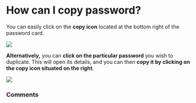 # How can I copy password?

<p class="no-margin">You can easily click on the <b>copy icon</b> located at the bottom right of the password card. </p>
<p class="no-margin"></p>
<div class="intercom-container"><img src="https://downloads.intercomcdn.com/i/o/798567561/e0871fa9e1ab81fc7eac6cc1/5.png"></div><p class="no-margin"><b>Alternatively,</b> you can <b>click on the particular password</b> you wish to duplicate. This will open its details, and you can then <b>copy it by clicking on the copy icon situated on the right</b>.</p>
<p class="no-margin"></p>
<div class="intercom-container"><img src="https://downloads.intercomcdn.com/i/o/798567764/89fe6be181a0dc06bf606a22/6.png"></div><p class="no-margin"></p>
<p class="no-margin"></p>

### Comments

<Commentaire />